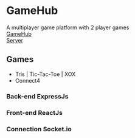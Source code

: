 # GameHub
 A multiplayer game platform with 2 player games <br>
 [GameHub](https://game-hub-bkgt.onrender.com/) <br>
 [Server](https://game-hub-4tbi.onrender.com/)

 ## Games
 * Tris | Tic-Tac-Toe | XOX
 * Connect4
 ### Back-end ExpressJs
 ### Front-end ReactJs
 ### Connection Socket.io

